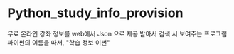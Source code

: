 # Python_study_info_provision
무료 온라인 강좌 정보를 web에서 Json 으로 제공 받아서 검색 시 보여주는 프로그램
파이썬의 이름을 따서, "학습 정보 이썬"
